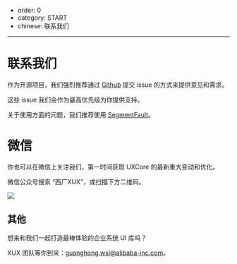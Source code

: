 - order: 0
- category: START
- chinese: 联系我们

---

# 联系我们

作为开源项目，我们强烈推荐通过 [Github](https://github.com/uxcore/uxcore/issues/new) 提交 issue 的方式来提供意见和需求。  

这些 issue 我们会作为最高优先级为你提供支持。

关于使用方面的问题，我们推荐使用 [SegmentFault](https://segmentfault.com/t/uxcore)。

# 微信

你也可以在微信上关注我们，第一时间获取 UXCore 的最新重大变动和优化。

微信公众号搜索 “西厂XUX”，或扫描下方二维码。

![](https://img.alicdn.com/tps/TB1exgGPXXXXXcBXpXXXXXXXXXX-258-258.jpg)

## 其他

想来和我们一起打造最棒体验的企业系统 UI 库吗？

XUX 团队等你到来：guanghong.wsj@alibaba-inc.com。